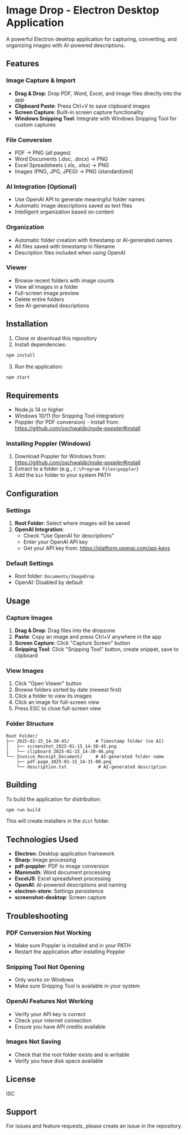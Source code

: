 # Image Drop - Electron Desktop Application

A powerful Electron desktop application for capturing, converting, and organizing images with AI-powered descriptions.

## Features

### Image Capture & Import
- **Drag & Drop**: Drop PDF, Word, Excel, and image files directly into the app
- **Clipboard Paste**: Press Ctrl+V to save clipboard images
- **Screen Capture**: Built-in screen capture functionality
- **Windows Snipping Tool**: Integrate with Windows Snipping Tool for custom captures

### File Conversion
- PDF → PNG (all pages)
- Word Documents (.doc, .docx) → PNG
- Excel Spreadsheets (.xls, .xlsx) → PNG
- Images (PNG, JPG, JPEG) → PNG (standardized)

### AI Integration (Optional)
- Use OpenAI API to generate meaningful folder names
- Automatic image descriptions saved as text files
- Intelligent organization based on content

### Organization
- Automatic folder creation with timestamp or AI-generated names
- All files saved with timestamp in filename
- Description files included when using OpenAI

### Viewer
- Browse recent folders with image counts
- View all images in a folder
- Full-screen image preview
- Delete entire folders
- See AI-generated descriptions

## Installation

1. Clone or download this repository
2. Install dependencies:
```bash
npm install
```

3. Run the application:
```bash
npm start
```

## Requirements

- Node.js 14 or higher
- Windows 10/11 (for Snipping Tool integration)
- Poppler (for PDF conversion) - Install from: https://github.com/oschwaldp/node-poppler#install

### Installing Poppler (Windows)

1. Download Poppler for Windows from: https://github.com/oschwaldp/node-poppler#install
2. Extract to a folder (e.g., `C:\Program Files\poppler`)
3. Add the `bin` folder to your system PATH

## Configuration

### Settings
1. **Root Folder**: Select where images will be saved
2. **OpenAI Integration**:
   - Check "Use OpenAI for descriptions"
   - Enter your OpenAI API key
   - Get your API key from: https://platform.openai.com/api-keys

### Default Settings
- Root folder: `Documents/ImageDrop`
- OpenAI: Disabled by default

## Usage

### Capture Images
1. **Drag & Drop**: Drag files into the dropzone
2. **Paste**: Copy an image and press Ctrl+V anywhere in the app
3. **Screen Capture**: Click "Capture Screen" button
4. **Snipping Tool**: Click "Snipping Tool" button, create snippet, save to clipboard

### View Images
1. Click "Open Viewer" button
2. Browse folders sorted by date (newest first)
3. Click a folder to view its images
4. Click an image for full-screen view
5. Press ESC to close full-screen view

### Folder Structure
```
Root Folder/
├── 2025-01-15_14-30-45/          # Timestamp folder (no AI)
│   ├── screenshot_2025-01-15_14-30-45.png
│   └── clipboard_2025-01-15_14-30-46.png
└── Invoice_Receipt_Document/     # AI-generated folder name
    ├── pdf-page_2025-01-15_14-31-00.png
    └── description.txt            # AI-generated description
```

## Building

To build the application for distribution:

```bash
npm run build
```

This will create installers in the `dist` folder.

## Technologies Used

- **Electron**: Desktop application framework
- **Sharp**: Image processing
- **pdf-poppler**: PDF to image conversion
- **Mammoth**: Word document processing
- **ExcelJS**: Excel spreadsheet processing
- **OpenAI**: AI-powered descriptions and naming
- **electron-store**: Settings persistence
- **screenshot-desktop**: Screen capture

## Troubleshooting

### PDF Conversion Not Working
- Make sure Poppler is installed and in your PATH
- Restart the application after installing Poppler

### Snipping Tool Not Opening
- Only works on Windows
- Make sure Snipping Tool is available in your system

### OpenAI Features Not Working
- Verify your API key is correct
- Check your internet connection
- Ensure you have API credits available

### Images Not Saving
- Check that the root folder exists and is writable
- Verify you have disk space available

## License

ISC

## Support

For issues and feature requests, please create an issue in the repository.
